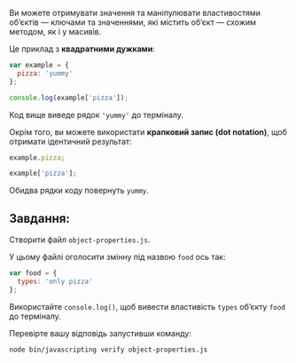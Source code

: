 Ви можете отримувати значення та маніпулювати властивостями об’єктів –– ключами та значеннями, які містить об’єкт –– схожим методом, як і у масивів.

Це приклад з **квадратними дужками**:

```js
var example = {
  pizza: 'yummy'
};

console.log(example['pizza']);
```

Код вище виведе рядок `'yummy'` до терміналу.

Окрім того, ви можете використати **крапковий запис (dot notation)**, щоб отримати ідентичний результат:

```js
example.pizza;

example['pizza'];
```

Обидва рядки коду повернуть `yummy`.

## Завдання:

Створити файл `object-properties.js`.

У цьому файлі оголосити змінну під назвою `food` ось так:

```js
var food = {
  types: 'only pizza'
};
```

Використайте `console.log()`, щоб вивести властивість `types` об’єкту `food` до терміналу.

Перевірте вашу відповідь запустивши команду:

```bash
node bin/javascripting verify object-properties.js
```
